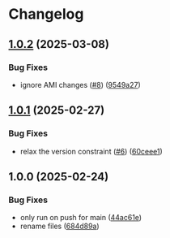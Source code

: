 # Changelog

## [1.0.2](https://github.com/nabeken/terraform-aws-tailscale-ec2/compare/v1.0.1...v1.0.2) (2025-03-08)


### Bug Fixes

* ignore AMI changes ([#8](https://github.com/nabeken/terraform-aws-tailscale-ec2/issues/8)) ([9549a27](https://github.com/nabeken/terraform-aws-tailscale-ec2/commit/9549a273d514a91b87e5613471be7ed056d07d7a))

## [1.0.1](https://github.com/nabeken/terraform-aws-tailscale-ec2/compare/v1.0.0...v1.0.1) (2025-02-27)


### Bug Fixes

* relax the version constraint ([#6](https://github.com/nabeken/terraform-aws-tailscale-ec2/issues/6)) ([60ceee1](https://github.com/nabeken/terraform-aws-tailscale-ec2/commit/60ceee19a95ba15190f89a8ea13653af291cd400))

## 1.0.0 (2025-02-24)


### Bug Fixes

* only run on push for main ([44ac61e](https://github.com/nabeken/terraform-aws-tailscale-ec2/commit/44ac61eb9bc4b27b7a54769567fdffce3908bb98))
* rename files ([684d89a](https://github.com/nabeken/terraform-aws-tailscale-ec2/commit/684d89a72529804d5884e613edf18a0150ef5809))

